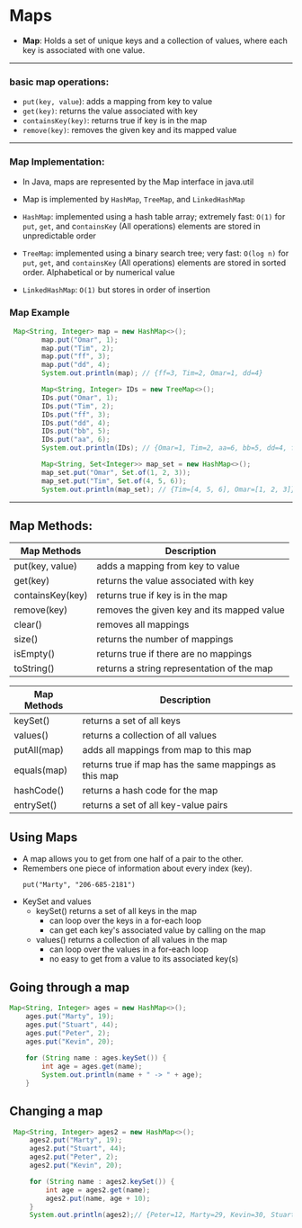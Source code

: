 # Maps
- **Map**: Holds a set of unique keys and a collection of values, where each key is
       associated with one value.
---
### basic map operations:
  - `put(key, value`): adds a mapping from key to value
  - `get(key)`: returns the value associated with key
  - `containsKey(key)`: returns true if key is in the map
  - `remove(key)`: removes the given key and its mapped value
---
### Map Implementation:
  - In Java, maps are represented by the Map interface in java.util
  - Map is implemented by `HashMap`, `TreeMap`, and `LinkedHashMap`

- `HashMap`: implemented using a hash table array;
           extremely fast: `O(1)` for `put`, `get`, and c`ontainsKey` (All operations)
           elements are stored in unpredictable order

- `TreeMap`: implemented using a binary search tree;
           very fast: `O(log n)` for `put`, `get`, and `containsKey` (All operations)
           elements are stored in sorted order. Alphabetical or by numerical value

- `LinkedHashMap`: `O(1)` but stores in order of insertion

### Map Example
```java
 Map<String, Integer> map = new HashMap<>();
        map.put("Omar", 1);
        map.put("Tim", 2);
        map.put("ff", 3);
        map.put("dd", 4);
        System.out.println(map); // {ff=3, Tim=2, Omar=1, dd=4}

        Map<String, Integer> IDs = new TreeMap<>();
        IDs.put("Omar", 1);
        IDs.put("Tim", 2);
        IDs.put("ff", 3);
        IDs.put("dd", 4);
        IDs.put("bb", 5);
        IDs.put("aa", 6);
        System.out.println(IDs); // {Omar=1, Tim=2, aa=6, bb=5, dd=4, ff=3}

        Map<String, Set<Integer>> map_set = new HashMap<>();
        map_set.put("Omar", Set.of(1, 2, 3));
        map_set.put("Tim", Set.of(4, 5, 6));
        System.out.println(map_set); // {Tim=[4, 5, 6], Omar=[1, 2, 3]}
```
---
## Map Methods:

| Map Methods      | Description                                |
|------------------|--------------------------------------------|
| put(key, value)  | adds a mapping from key to value           |
| get(key)         | returns the value associated with key      |
| containsKey(key) | returns true if key is in the map          |
| remove(key)      | removes the given key and its mapped value |
| clear()          | removes all mappings                       |
| size()           | returns the number of mappings             |
| isEmpty()        | returns true if there are no mappings      |
| toString()       | returns a string representation of the map |

| Map Methods | Description                                           |
|-------------|-------------------------------------------------------|
| keySet()    | returns a set of all keys                             |
| values()    | returns a collection of all values                    |
| putAll(map) | adds all mappings from map to this map                |
| equals(map) | returns true if map has the same mappings as this map |
| hashCode()  | returns a hash code for the map                       |
| entrySet()  | returns a set of all key-value pairs                  |


## Using Maps
- A map allows you to get from one half of a pair to the other.
- Remembers one piece of information about every index (key).
  ```
  put("Marty", "206-685-2181")
  ```
- KeySet and values
  - keySet() returns a set of all keys in the map
    - can loop over the keys in a for-each loop
    - can get each key's associated value by calling on the map
  - values() returns a collection of all values in the map
    - can loop over the values in a for-each loop
    - no easy to get from a value to its associated key(s)

## Going through a map
```java
Map<String, Integer> ages = new HashMap<>();
    ages.put("Marty", 19);
    ages.put("Stuart", 44);
    ages.put("Peter", 2);
    ages.put("Kevin", 20);  
    
    for (String name : ages.keySet()) {
        int age = ages.get(name);
        System.out.println(name + " -> " + age);
    }
```

## Changing a map
```java
 Map<String, Integer> ages2 = new HashMap<>();
     ages2.put("Marty", 19);
     ages2.put("Stuart", 44);
     ages2.put("Peter", 2);
     ages2.put("Kevin", 20);

     for (String name : ages2.keySet()) {
         int age = ages2.get(name);
         ages2.put(name, age + 10);
     }
     System.out.println(ages2);// {Peter=12, Marty=29, Kevin=30, Stuart=54}
```